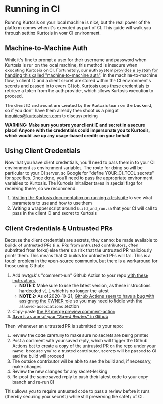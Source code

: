 Running in CI
=============
Running Kurtosis on your local machine is nice, but the real power of the platform comes when it's executed as part of CI. This guide will walk you through setting Kurtosis in your CI environment.

Machine-to-Machine Auth
-----------------------
While it's fine to prompt a user for their username and password when Kurtosis is run on the local machine, this method is insecure when executing Kurtosis on CI. Fortunately, our auth system [provides a system for handling this called "machine-to-machine auth"](https://auth0.com/docs/flows/client-credentials-flow). In the machine-to-machine flow, a client ID and a client secret are stored within the CI environment's secrets and passed in to every CI job. Kurtosis uses these credentials to retrieve a token from the auth provider, which allows Kurtosis execution to proceed.

The client ID and secret are created by the Kurtosis team on the backend, so if you don't have them already then shoot us a ping at [inquiries@kurtosistech.com](mailto:inquiries@kurtosistech.com) to discuss pricing!

**WARNING: Make sure you store your client ID and secret in a secure place! Anyone with the credentials could impersonate you to Kurtosis, which would use up any usage-based credits on your behalf.**

Using Client Credentials
------------------------
Now that you have client credentials, you'll need to pass them in to your CI environment as environment variables. The route for doing so will be particular to your CI server, so Google for "define YOUR_CI_TOOL secrets" for specifics. Once done, you'll need to pass the appropriate environment variables to Kurtosis. The Kurtosis initializer takes in special flags for receiving these, so we recommend:

1. [Visiting the Kurtosis documentation on running a testsuite](./testsuite-details.md#running-a-testsuite) to see what parameters to use and how to use them
2. Writing a wrapper script around `build_and_run.sh` that your CI will call to pass in the client ID and secret to Kurtosis

Client Credentials & Untrusted PRs
----------------------------------
Because the client credentials are secrets, they cannot be made available to builds of untrusted PRs (i.e. PRs from untrusted contributors, often submitted from forks) else there's a risk that the untrusted PR maliciously prints them. This means that CI builds for untrusted PRs will fail. This is a tough problem in the open-source community, but there is a workaround for those using Github:

1. Add nwtgck's "comment-run" Github Action to your repo [with these instructions](https://github.com/nwtgck/actions-comment-run#introduce-this-action) 
    * **NOTE 1:** Make sure to use the latest version, as these instructions hardcoded `v1.1` which is no longer the latest 
    * **NOTE 2:** As of 2020-10-21, [Github Actions seem to have a bug with assigning the OWNER role](https://github.community/t/github-actions-have-me-as-contributor-role-when-im-owner/138933) so you may need to fiddle with the `allowed-associations` section
1. Copy-paste [the PR merge preview comment-action](https://github.com/nwtgck/actions-comment-run#pr-merge-preview)
1. [Save it as one of your "Saved Replies" in Github](https://github.com/nwtgck/actions-comment-run#tips-saved-replies)

Then, whenever an untrusted PR is submitted to your repo:

1. Review the code carefully to make sure no secrets are being printed
1. Post a comment with your saved reply, which will trigger the Github Actions bot to create a copy of the untrusted PR on the repo under your name: because you're a trusted contributor, secrets will be passed to CI and the build will proceed
1. The outside contributor will be able to see the build and, if necessary, make changes
1. Review the new changes for any secret-leaking
1. Re-post the same saved reply to push their latest code to your copy branch and re-run CI

This allows you to require untrusted code to pass a review before it runs (thereby securing your secrets) while still preserving the safety of CI.
